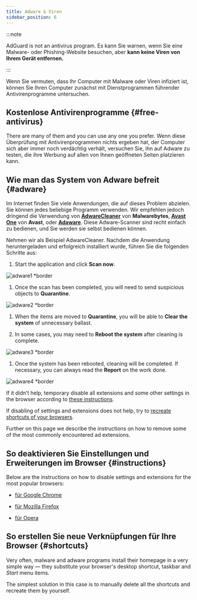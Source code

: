 ```yaml
---
title: Adware & Viren
sidebar_position: 6
---
```


:::note

AdGuard is not an antivirus program. Es kann Sie warnen, wenn Sie eine Malware- oder Phishing-Website besuchen, aber **kann keine Viren von Ihrem Gerät entfernen.**

:::

Wenn Sie vermuten, dass Ihr Computer mit Malware oder Viren infiziert ist, können Sie Ihren Computer zunächst mit Dienstprogrammen führender Antivirenprogramme untersuchen.

## Kostenlose Antivirenprogramme {#free-antivirus}

There are many of them and you can use any one you prefer. Wenn diese Überprüfung mit Antivirenprogrammen nichts ergeben hat, der Computer sich aber immer noch verdächtig verhält, versuchen Sie, ihn auf Adware zu testen, die ihre Werbung auf allen von Ihnen geöffneten Seiten platzieren kann.

## Wie man das System von Adware befreit {#adware}

Im Internet finden Sie viele Anwendungen, die auf dieses Problem abzielen. Sie können jedes beliebige Programm verwenden. Wir empfehlen jedoch dringend die Verwendung von **[AdwareCleaner](https://www.malwarebytes.com/adwcleaner)** von **Malwarebytes**, **[Avast One](https://www.avast.com/c-adware-removal-tool)** von **Avast**, oder **[Adaware](https://www.adaware.com)**. Diese Adware-Scanner sind recht einfach zu bedienen, und Sie werden sie selbst bedienen können.

Nehmen wir als Beispiel AdwareCleaner. Nachdem die Anwendung heruntergeladen und erfolgreich installiert wurde, führen Sie die folgenden Schritte aus:

1. Start the application and click **Scan now**.

![adware1 *border](https://cdn.adtidy.org/content/Kb/ad_blocker/guides/adware1.png)

1. Once the scan has been completed, you will need to send suspicious objects to **Quarantine**.

![adware2 *border](https://cdn.adtidy.org/content/Kb/ad_blocker/guides/adware2.png)

1. When the items are moved to **Quarantine**, you will be able to **Clear the system** of unnecessary ballast.

1. In some cases, you may need to **Reboot the system** after cleaning is complete.

![adware3 *border](https://cdn.adtidy.org/content/Kb/ad_blocker/guides/adware3.png)

1. Once the system has been rebooted, cleaning will be completed. If necessary, you can always read the **Report** on the work done.

![adware4 *border](https://cdn.adtidy.org/content/Kb/ad_blocker/guides/adware4.png)

If it didn’t help, temporary disable all extensions and some other settings in the browser according to [these instructions](#instructions).

If disabling of settings and extensions does not help, try to [recreate shortcuts of your browsers](#shortcuts).

Further on this page we describe the instructions on how to remove some of the most commonly encountered ad extensions.

## So deaktivieren Sie Einstellungen und Erweiterungen im Browser {#instructions}

Below are the instructions on how to disable settings and extensions for the most popular browsers:

- [für Google Chrome](https://support.google.com/chrome/answer/187443?hl=en)

- [für Mozilla Firefox](https://support.mozilla.org/en-US/kb/disable-or-remove-add-ons)

- [für Opera](https://help.opera.com/en/latest/customization/#extensions)

## So erstellen Sie neue Verknüpfungen für Ihre Browser {#shortcuts}

Very often, malware and adware programs install their homepage in a very simple way — they substitute your browser's desktop shortcut, taskbar and *Start* menu items.

The simplest solution in this case is to manually delete all the shortcuts and recreate them by yourself.

